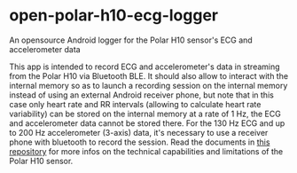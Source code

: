 # open-polar-h10-ecg-logger
An opensource Android logger for the Polar H10 sensor's ECG and accelerometer data

This app is intended to record ECG and accelerometer's data in streaming from the Polar H10 via Bluetooth BLE. It should also allow to interact with the internal memory so as to launch a recording session on the internal memory instead of using an external Android receiver phone, but note that in this case only heart rate and RR intervals (allowing to calculate heart rate variability) can be stored on the internal memory at a rate of 1 Hz, the ECG and accelerometer data cannot be stored there. For the 130 Hz ECG and up to 200 Hz accelerometer (3-axis) data, it's necessary to use a receiver phone with bluetooth to record the session. Read the documents in [this repository](https://github.com/polarofficial/polar-ble-sdk/) for more infos on the technical capabilities and limitations of the Polar H10 sensor.
